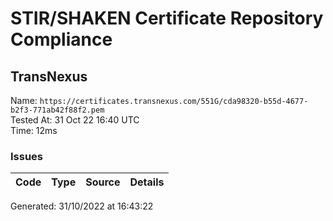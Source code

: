 # STIR/SHAKEN Certificate Repository Compliance

## TransNexus

Name: `https://certificates.transnexus.com/551G/cda98320-b55d-4677-b2f3-771ab42f88f2.pem`\
Tested At: 31 Oct 22 16:40 UTC\
Time: 12ms

### Issues

| Code | Type | Source | Details |
|------|------|--------|---------|

Generated: 31/10/2022 at 16:43:22